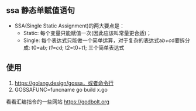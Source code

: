 ## ssa 静态单赋值语句
* SSA(Single Static Assignment)的两大要点是：
    * Static:  每个变量只能赋值一次(因此应该叫常量更合适)；
    * Single: 每个表达式只能做一个简单运算，对于复杂的表达式a*b+c*d要拆分成: t0=a*b; t1=c*d; t2=t0+t1; 三个简单表达式
    
## 使用
1. https://golang.design/gossa，或者命令行
1. GOSSAFUNC=funcname go build x.go


看看汇编指令的一些网站
https://godbolt.org